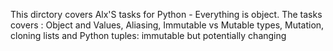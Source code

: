 This dirctory covers Alx'S tasks for Python - Everything is object. The tasks covers : Object and Values, Aliasing, Immutable vs Mutable types, Mutation, cloning lists and Python tuples: immutable but potentially changing
